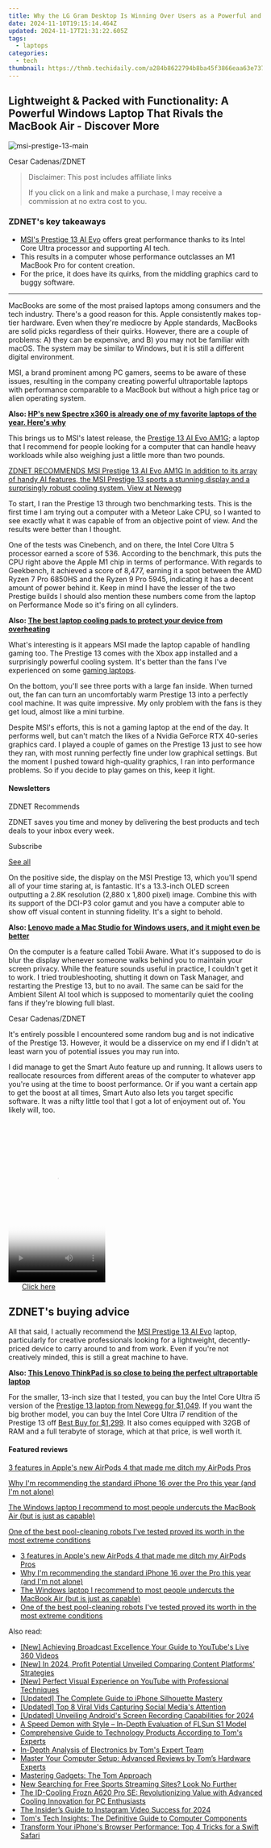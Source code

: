 ```yaml
---
title: Why the LG Gram Desktop Is Winning Over Users as a Powerful and Lightweight Alternative to MacBook Air | CNET
date: 2024-11-10T19:15:14.464Z
updated: 2024-11-17T21:31:22.605Z
tags:
  - laptops
categories:
  - tech
thumbnail: https://thmb.techidaily.com/a284b8622794b8ba45f3866eaa63e737e0684e210dde0d1e1927202914413ca4.jpg
---
```


## Lightweight & Packed with Functionality: A Powerful Windows Laptop That Rivals the MacBook Air - Discover More

![msi-prestige-13-main](https://www.zdnet.com/a/img/resize/8f61ba81f2b5b6f29294445dd1e52b9a2c647187/2024/01/24/1b929e3d-e5b2-434c-9206-47338f104190/msi-prestige-13-main.jpg?auto=webp&width=1280)

Cesar Cadenas/ZDNET

>  Disclaimer: This post includes affiliate links
>
>  If you click on a link and make a purchase, I may receive a commission at no extra cost to you.
>

### ZDNET's key takeaways

* [MSI's Prestige 13 AI Evo](https://shop-links.co/link/?exclusive=1&publisher_slug=itechdaily19598&url=https%3A%2F%2Fclick.linksynergy.com%2Fdeeplink%3Fid%3DIokOf8qagZo%26mid%3D44583%26u1%3Dzd-%255F%255FCOM%255FCLICK%255FID%255F%255F-dtp%26murl%3Dhttps%253A%252F%252Fwww.newegg.com%252Fstellar-gray-msi-prestige-13-ai-evo-a1mg-002us-work-business%252Fp%252FN82E16834156582%253F) offers great performance thanks to its Intel Core Ultra processor and supporting AI tech.
* This results in a computer whose performance outclasses an M1 MacBook Pro for content creation.
* For the price, it does have its quirks, from the middling graphics card to buggy software.

---

MacBooks are some of the most praised laptops among consumers and the tech industry. There's a good reason for this. Apple consistently makes top-tier hardware. Even when they're mediocre by Apple standards, MacBooks are solid picks regardless of their quirks. However, there are a couple of problems: A) they can be expensive, and B) you may not be familiar with macOS. The system may be similar to Windows, but it is still a different digital environment.

MSI, a brand prominent among PC gamers, seems to be aware of these issues, resulting in the company creating powerful ultraportable laptops with performance comparable to a MacBook but without a high price tag or alien operating system. 

**Also: [HP's new Spectre x360 is already one of my favorite laptops of the year. Here's why](https://www.zdnet.com/article/hps-new-spectre-x360-is-already-one-of-my-favorite-laptops-of-the-year-heres-why/)**

This brings us to MSI's latest release, the [Prestige 13 AI Evo AM1G](https://shop-links.co/link/?exclusive=1&publisher_slug=itechdaily19598&url=https%3A%2F%2Fclick.linksynergy.com%2Fdeeplink%3Fid%3DIokOf8qagZo%26mid%3D44583%26u1%3Dzd-%255F%255FCOM%255FCLICK%255FID%255F%255F-dtp%26murl%3Dhttps%253A%252F%252Fwww.newegg.com%252Fstellar-gray-msi-prestige-13-ai-evo-a1mg-002us-work-business%252Fp%252FN82E16834156582%253F); a laptop that I recommend for people looking for a computer that can handle heavy workloads while also weighing just a little more than two pounds. 

[ZDNET RECOMMENDS MSI Prestige 13 AI Evo AM1G In addition to its array of handy AI features, the MSI Prestige 13 sports a stunning display and a surprisingly robust cooling system. View at Newegg](https://shop-links.co/link/?exclusive=1&publisher_slug=itechdaily19598&url=https%3A%2F%2Fclick.linksynergy.com%2Fdeeplink%3Fid%3DIokOf8qagZo%26mid%3D44583%26u1%3Dzd-%255F%255FCOM%255FCLICK%255FID%255F%255F-dtp%26murl%3Dhttps%253A%252F%252Fwww.newegg.com%252Fstellar-gray-msi-prestige-13-ai-evo-a1mg-002us-work-business%252Fp%252FN82E16834156582%253F)

To start, I ran the Prestige 13 through two benchmarking tests. This is the first time I am trying out a computer with a Meteor Lake CPU, so I wanted to see exactly what it was capable of from an objective point of view. And the results were better than I thought. 

One of the tests was Cinebench, and on there, the Intel Core Ultra 5 processor earned a score of 536\. According to the benchmark, this puts the CPU right above the Apple M1 chip in terms of performance. With regards to Geekbench, it achieved a score of 8,477, earning it a spot between the AMD Ryzen 7 Pro 6850HS and the Ryzen 9 Pro 5945, indicating it has a decent amount of power behind it. Keep in mind I have the lesser of the two Prestige builds I should also mention these numbers come from the laptop on Performance Mode so it's firing on all cylinders.

**Also: [The best laptop cooling pads to protect your device from overheating](https://www.zdnet.com/article/best-laptop-cooling-pad/)**

What's interesting is it appears MSI made the laptop capable of handling gaming too. The Prestige 13 comes with the Xbox app installed and a surprisingly powerful cooling system. It's better than the fans I've experienced on some [gaming laptops](https://www.zdnet.com/article/best-gaming-laptop/).

On the bottom, you'll see three ports with a large fan inside. When turned out, the fan can turn an uncomfortably warm Prestige 13 into a perfectly cool machine. It was quite impressive. My only problem with the fans is they get loud, almost like a mini turbine.

Despite MSI's efforts, this is not a gaming laptop at the end of the day. It performs well, but can't match the likes of a Nvidia GeForce RTX 40-series graphics card. I played a couple of games on the Prestige 13 just to see how they ran, with most running perfectly fine under low graphical settings. But the moment I pushed toward high-quality graphics, I ran into performance problems. So if you decide to play games on this, keep it light.

#### Newsletters

ZDNET Recommends

ZDNET saves you time and money by delivering the best products and tech deals to your inbox every week.

 Subscribe

[See all](https://www.zdnet.com/newsletters/)

On the positive side, the display on the MSI Prestige 13, which you'll spend all of your time staring at, is fantastic. It's a 13.3-inch OLED screen outputting a 2.8K resolution (2,880 x 1,800 pixel) image. Combine this with its support of the DCI-P3 color gamut and you have a computer able to show off visual content in stunning fidelity. It's a sight to behold. 

**Also: [Lenovo made a Mac Studio for Windows users, and it might even be better](https://www.zdnet.com/article/lenovo-made-a-mac-studio-for-windows-users-and-it-might-even-be-better/)**

On the computer is a feature called Tobii Aware. What it's supposed to do is blur the display whenever someone walks behind you to maintain your screen privacy. While the feature sounds useful in practice, I couldn't get it to work. I tried troubleshooting, shutting it down on Task Manager, and restarting the Prestige 13, but to no avail. The same can be said for the Ambient Silent AI tool which is supposed to momentarily quiet the cooling fans if they're blowing full blast. 

Cesar Cadenas/ZDNET

It's entirely possible I encountered some random bug and is not indicative of the Prestige 13\. However, it would be a disservice on my end if I didn't at least warn you of potential issues you may run into.

I did manage to get the Smart Auto feature up and running. It allows users to reallocate resources from different areas of the computer to whatever app you're using at the time to boost performance. Or if you want a certain app to get the boost at all times, Smart Auto also lets you target specific software. It was a nifty little tool that I got a lot of enjoyment out of. You likely will, too.

<!-- affiliate ads begin -->
<span id="1702748">
					<video width="192" height="320" style="cursor:pointer"
           poster="//a.impactradius-go.com/display-clicktoplayimage/1702748.png"
           onclick="if(!this.playClicked){this.play();this.setAttribute('controls',true);this.playClicked=true;}">
	   <source src="//a.impactradius-go.com/display-ad/18544-1702748">
	   <img src="//a.impactradius-go.com/display-clicktoplayimage/1702748.png" style="border: none; height: 100%; width: 100%; object-fit: contain">
	</video>
	<div style="width:120px;text-align:center"><a href="javascript:window.open(decodeURIComponent('https%3A%2F%2Ftwopages.pxf.io%2Fc%2F5597632%2F1702748%2F18544'), '_blank');void(0);">Click here</a></div>
</span>
<img height="0" width="0" src="https://imp.pxf.io/i/5597632/1702748/18544" style="position:absolute;visibility:hidden;" border="0" />
<!-- affiliate ads end -->

## ZDNET's buying advice

All that said, I actually recommend the [MSI Prestige 13 AI Evo](https://shop-links.co/link/?exclusive=1&publisher_slug=itechdaily19598&url=https%3A%2F%2Fclick.linksynergy.com%2Fdeeplink%3Fid%3DIokOf8qagZo%26mid%3D44583%26u1%3Dzd-%255F%255FCOM%255FCLICK%255FID%255F%255F-dtp%26murl%3Dhttps%253A%252F%252Fwww.newegg.com%252Fstellar-gray-msi-prestige-13-ai-evo-a1mg-002us-work-business%252Fp%252FN82E16834156582%253F) laptop, particularly for creative professionals looking for a lightweight, decently-priced device to carry around to and from work. Even if you're not creatively minded, this is still a great machine to have.

**Also: [This Lenovo ThinkPad is so close to being the perfect ultraportable laptop](https://www.zdnet.com/article/this-lenovo-thinkpad-is-so-close-to-being-the-perfect-ultraportable-laptop/)**

For the smaller, 13-inch size that I tested, you can buy the Intel Core Ultra i5 version of the [Prestige 13 laptop from Newegg for $1,049](https://shop-links.co/link/?exclusive=1&publisher_slug=itechdaily19598&url=https%3A%2F%2Fclick.linksynergy.com%2Fdeeplink%3Fid%3DIokOf8qagZo%26mid%3D44583%26u1%3Dzd-%255F%255FCOM%255FCLICK%255FID%255F%255F-dtp%26murl%3Dhttps%253A%252F%252Fwww.newegg.com%252Fstellar-gray-msi-prestige-13-ai-evo-a1mg-002us-work-business%252Fp%252FN82E16834156582%253F). If you want the big brother model, you can buy the Intel Core Ultra i7 rendition of the Prestige 13 off [Best Buy for $1,299](https://shop-links.co/link/?url=https%3A%2F%2Fwww.bestbuy.com%2Fsite%2Fmsi-prestige-13-oled-laptop-intel-evo-edition-intel-core-ultra-7-intel-arc-graphics-with-32gb-memory-1tb-ssd-stellar-gray%2F6568904.p%3FskuId%3D6568904&publisher_slug=itechdaily19598&exclusive=1). It also comes equipped with 32GB of RAM and a full terabyte of storage, which at that price, is well worth it.

#### Featured reviews

[3 features in Apple's new AirPods 4 that made me ditch my AirPods Pros](https://www.zdnet.com/article/3-features-in-apples-new-airpods-4-that-made-me-ditch-my-airpods-pros/ "3 features in Apple's new AirPods 4 that made me ditch my AirPods Pros")

[Why I'm recommending the standard iPhone 16 over the Pro this year (and I'm not alone)](https://www.zdnet.com/article/why-im-recommending-the-standard-iphone-16-over-the-pro-this-year-and-im-not-alone/ "Why I'm recommending the standard iPhone 16 over the Pro this year (and I'm not alone)")

[The Windows laptop I recommend to most people undercuts the MacBook Air (but is just as capable)](https://www.zdnet.com/article/the-windows-laptop-i-recommend-to-most-people-undercuts-the-macbook-air-but-is-just-as-capable/ "The Windows laptop I recommend to most people undercuts the MacBook Air (but is just as capable)")

[One of the best pool-cleaning robots I've tested proved its worth in the most extreme conditions](https://www.zdnet.com/article/one-of-the-best-pool-cleaning-robots-ive-tested-proved-its-worth-in-the-most-extreme-conditions/ "One of the best pool-cleaning robots I've tested proved its worth in the most extreme conditions")

* [3 features in Apple's new AirPods 4 that made me ditch my AirPods Pros](https://www.zdnet.com/article/3-features-in-apples-new-airpods-4-that-made-me-ditch-my-airpods-pros/ "3 features in Apple's new AirPods 4 that made me ditch my AirPods Pros")
* [Why I'm recommending the standard iPhone 16 over the Pro this year (and I'm not alone)](https://www.zdnet.com/article/why-im-recommending-the-standard-iphone-16-over-the-pro-this-year-and-im-not-alone/ "Why I'm recommending the standard iPhone 16 over the Pro this year (and I'm not alone)")
* [The Windows laptop I recommend to most people undercuts the MacBook Air (but is just as capable)](https://www.zdnet.com/article/the-windows-laptop-i-recommend-to-most-people-undercuts-the-macbook-air-but-is-just-as-capable/ "The Windows laptop I recommend to most people undercuts the MacBook Air (but is just as capable)")
* [One of the best pool-cleaning robots I've tested proved its worth in the most extreme conditions](https://www.zdnet.com/article/one-of-the-best-pool-cleaning-robots-ive-tested-proved-its-worth-in-the-most-extreme-conditions/ "One of the best pool-cleaning robots I've tested proved its worth in the most extreme conditions")

<ins class="adsbygoogle"
     style="display:block"
     data-ad-format="autorelaxed"
     data-ad-client="ca-pub-7571918770474297"
     data-ad-slot="1223367746"></ins>

<ins class="adsbygoogle"
     style="display:block"
     data-ad-client="ca-pub-7571918770474297"
     data-ad-slot="8358498916"
     data-ad-format="auto"
     data-full-width-responsive="true"></ins>

<span class="atpl-alsoreadstyle">Also read:</span>
<div><ul>
<li><a href="https://youtube-sure.techidaily.com/chieving-broadcast-excellence-your-guide-to-youtubes-live-360-videos/"><u>[New] Achieving Broadcast Excellence Your Guide to YouTube's Live 360 Videos</u></a></li>
<li><a href="https://youtube-docs.techidaily.com/n-2024-profit-potential-unveiled-comparing-content-platforms-strategies/"><u>[New] In 2024, Profit Potential Unveiled Comparing Content Platforms' Strategies</u></a></li>
<li><a href="https://facebook-video-share.techidaily.com/new-perfect-visual-experience-on-youtube-with-professional-techniques/"><u>[New] Perfect Visual Experience on YouTube with Professional Techniques</u></a></li>
<li><a href="https://some-tips.techidaily.com/updated-the-complete-guide-to-iphone-silhouette-mastery/"><u>[Updated] The Complete Guide to iPhone Silhouette Mastery</u></a></li>
<li><a href="https://facebook-video-content.techidaily.com/updated-top-8-viral-vids-capturing-social-medias-attention/"><u>[Updated] Top 8 Viral Vids Capturing Social Media's Attention</u></a></li>
<li><a href="https://screen-video-capture.techidaily.com/updated-unveiling-androids-screen-recording-capabilities-for-2024/"><u>[Updated] Unveiling Android's Screen Recording Capabilities for 2024</u></a></li>
<li><a href="https://hardware-reviews.techidaily.com/a-speed-demon-with-style-in-depth-evaluation-of-flsun-s1-model/"><u>A Speed Demon with Style – In-Depth Evaluation of FLSun S1 Model</u></a></li>
<li><a href="https://hardware-reviews.techidaily.com/comprehensive-guide-to-technology-products-according-to-toms-experts/"><u>Comprehensive Guide to Technology Products According to Tom's Experts</u></a></li>
<li><a href="https://hardware-reviews.techidaily.com/in-depth-analysis-of-electronics-by-toms-expert-team/"><u>In-Depth Analysis of Electronics by Tom's Expert Team</u></a></li>
<li><a href="https://hardware-reviews.techidaily.com/master-your-computer-setup-advanced-reviews-by-toms-hardware-experts/"><u>Master Your Computer Setup: Advanced Reviews by Tom’s Hardware Experts</u></a></li>
<li><a href="https://hardware-reviews.techidaily.com/mastering-gadgets-the-tom-approach/"><u>Mastering Gadgets: The Tom Approach</u></a></li>
<li><a href="https://ai-live-streaming.techidaily.com/new-searching-for-free-sports-streaming-sites-look-no-further/"><u>New Searching for Free Sports Streaming Sites? Look No Further</u></a></li>
<li><a href="https://hardware-reviews.techidaily.com/the-id-cooling-frozn-a620-pro-se-revolutionizing-value-with-advanced-cooling-innovation-for-pc-enthusiasts/"><u>The ID-Cooling Frozn A620 Pro SE: Revolutionizing Value with Advanced Cooling Innovation for PC Enthusiasts</u></a></li>
<li><a href="https://some-guidance.techidaily.com/the-insiders-guide-to-instagram-video-success-for-2024/"><u>The Insider’s Guide to Instagram Video Success for 2024</u></a></li>
<li><a href="https://hardware-reviews.techidaily.com/toms-tech-insights-the-definitive-guide-to-computer-components/"><u>Tom's Tech Insights: The Definitive Guide to Computer Components</u></a></li>
<li><a href="https://fox-that.techidaily.com/transform-your-iphones-browser-performance-top-4-tricks-for-a-swift-safari/"><u>Transform Your iPhone's Browser Performance: Top 4 Tricks for a Swift Safari</u></a></li>
</ul></div>

